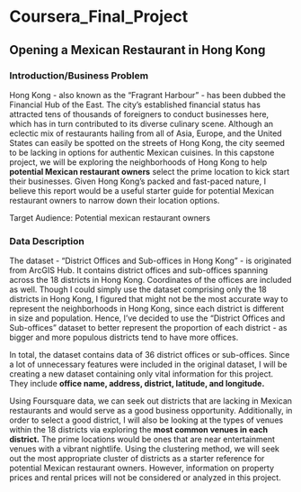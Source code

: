 # Coursera_Final_Project
## Opening a Mexican Restaurant in Hong Kong

### Introduction/Business Problem
Hong Kong - also known as the “Fragrant Harbour” - has been dubbed the Financial Hub of the East. The city’s established financial status has attracted tens of thousands of foreigners to conduct businesses here, which has in turn contributed to its diverse culinary scene. Although an eclectic mix of restaurants hailing from all of Asia, Europe, and the United States can easily be spotted on the streets of Hong Kong, the city seemed to be lacking in options for authentic Mexican cuisines. In this capstone project, we will be exploring the neighborhoods of Hong Kong to help **potential Mexican restaurant owners** select the prime location to kick start their businesses. Given Hong Kong’s packed and fast-paced nature, I believe this report would be a useful starter guide for potential Mexican restaurant owners to narrow down their location options.

Target Audience: Potential mexican restaurant owners  

### Data Description
The dataset - “District Offices and Sub-offices in Hong Kong” - is originated from ArcGIS Hub. It contains district offices and sub-offices spanning across the 18 districts in Hong Kong. Coordinates of the offices are included as well. Though I could simply use the dataset comprising only the 18 districts in Hong Kong, I figured that might not be the most accurate way to represent the neighborhoods in Hong Kong, since each district is different in size and population. Hence, I’ve decided to use the “District Offices and Sub-offices” dataset to better represent the proportion of each district - as bigger and more populous districts tend to have more offices.

In total, the dataset contains data of 36 district offices or sub-offices. Since a lot of unnecessary features were included in the original dataset, I will be creating a new dataset containing only vital information for this project. They include **office name, address, district, latitude, and longitude.** 

Using Foursquare data, we can seek out districts that are lacking in Mexican restaurants and would serve as a good business opportunity. Additionally, in order to select a good district, I will also be looking at the types of venues within the 18 districts via exploring the **most common venues in each district.** The prime locations would be ones that are near entertainment venues with a vibrant nightlife. Using the clustering method, we will seek out the most appropriate cluster of districts as a starter reference for potential Mexican restaurant owners. However, information on property prices and rental prices will not be considered or analyzed in this project.
